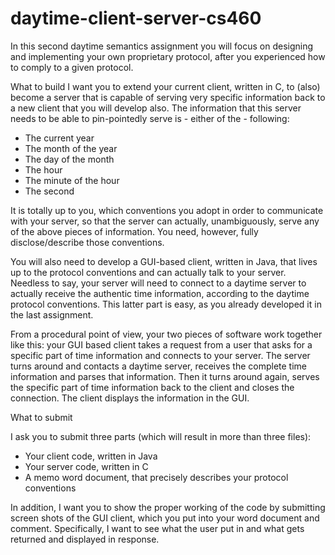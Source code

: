 # daytime-client-server-cs460
In this second daytime semantics assignment you will focus on designing and implementing your own proprietary protocol, after you experienced how to comply to a given protocol.  

What to build
I want you to extend your current client, written in C, to (also) become a server that is capable of serving very specific information back to a new client that you will develop also. The information that this server needs to be able to pin-pointedly serve is - either of the - following:
  - The current year
  - The month of the year
  - The day of the month
  - The hour
  - The minute of the hour
  - The second
  
It is totally up to you, which conventions you adopt in order to communicate with your server, so that the server can actually, unambiguously, serve any of the above pieces of information. You need, however, fully disclose/describe those conventions.

You will also need to develop a GUI-based client, written in Java, that lives up to the protocol conventions and can actually talk to your server. Needless to say, your server will need to connect to a daytime server to actually receive the authentic time information, according to the daytime protocol conventions. This latter part is easy, as you already developed it in the last assignment.

From a procedural point of view, your two pieces of software work together like this: your GUI based client takes a request from a user that asks for a specific part of time information and connects to your server. The server turns around and contacts a daytime server, receives the complete time information and parses that information. Then it turns around again, serves the specific part of time information back to the client and closes the connection. The client displays the information in the GUI. 

What to submit

I ask you to submit three parts (which will result in more than three files):
  - Your client code, written in Java
  - Your server code, written in C
  - A memo word document, that precisely describes your protocol conventions 

In addition, I want you to show the proper working of the code by submitting screen shots of the GUI client, which you put into your word document and comment. Specifically, I want to see what the user put in and what gets returned and displayed in response.

